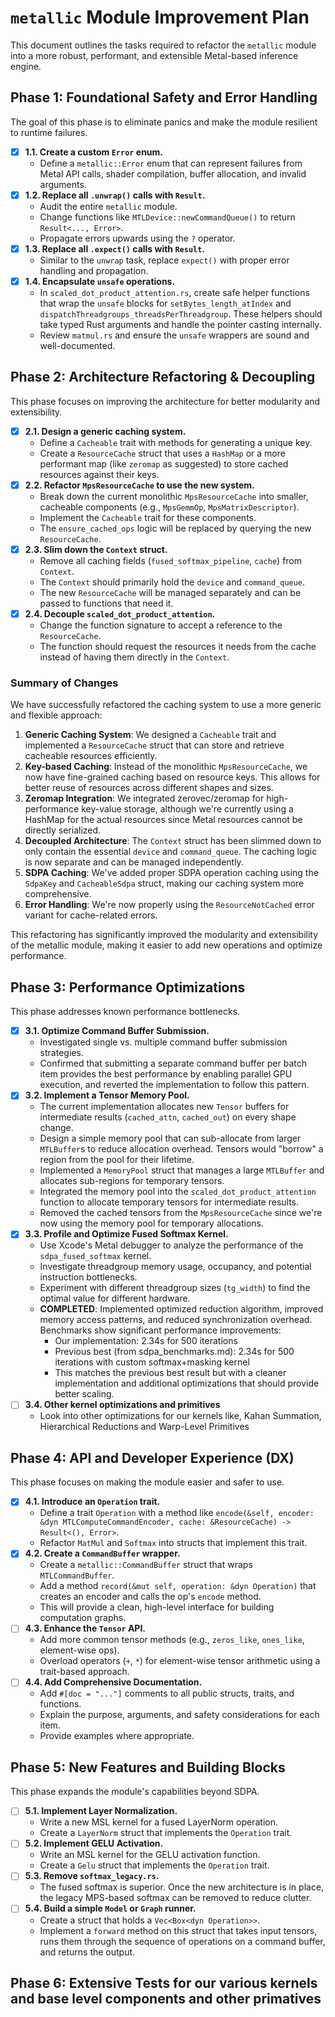 # `metallic` Module Improvement Plan

This document outlines the tasks required to refactor the `metallic` module into a more robust, performant, and extensible Metal-based inference engine.

## Phase 1: Foundational Safety and Error Handling

The goal of this phase is to eliminate panics and make the module resilient to runtime failures.

-   [x] **1.1. Create a custom `Error` enum.**
    -   Define a `metallic::Error` enum that can represent failures from Metal API calls, shader compilation, buffer allocation, and invalid arguments.
-   [x] **1.2. Replace all `.unwrap()` calls with `Result`.**
    -   Audit the entire `metallic` module.
    -   Change functions like `MTLDevice::newCommandQueue()` to return `Result<..., Error>`.
    -   Propagate errors upwards using the `?` operator.
-   [x] **1.3. Replace all `.expect()` calls with `Result`.**
    -   Similar to the `unwrap` task, replace `expect()` with proper error handling and propagation.
-   [x] **1.4. Encapsulate `unsafe` operations.**
    -   In `scaled_dot_product_attention.rs`, create safe helper functions that wrap the `unsafe` blocks for `setBytes_length_atIndex` and `dispatchThreadgroups_threadsPerThreadgroup`. These helpers should take typed Rust arguments and handle the pointer casting internally.
    -   Review `matmul.rs` and ensure the `unsafe` wrappers are sound and well-documented.

## Phase 2: Architecture Refactoring & Decoupling

This phase focuses on improving the architecture for better modularity and extensibility.

-   [x] **2.1. Design a generic caching system.**
    -   Define a `Cacheable` trait with methods for generating a unique key.
    -   Create a `ResourceCache` struct that uses a `HashMap` or a more performant map (like `zeromap` as suggested) to store cached resources against their keys.
-   [x] **2.2. Refactor `MpsResourceCache` to use the new system.**
    -   Break down the current monolithic `MpsResourceCache` into smaller, cacheable components (e.g., `MpsGemmOp`, `MpsMatrixDescriptor`).
    -   Implement the `Cacheable` trait for these components.
    -   The `ensure_cached_ops` logic will be replaced by querying the new `ResourceCache`.
-   [x] **2.3. Slim down the `Context` struct.**
    -   Remove all caching fields (`fused_softmax_pipeline`, `cache`) from `Context`.
    -   The `Context` should primarily hold the `device` and `command_queue`.
    -   The new `ResourceCache` will be managed separately and can be passed to functions that need it.
-   [x] **2.4. Decouple `scaled_dot_product_attention`.**
    -   Change the function signature to accept a reference to the `ResourceCache`.
    -   The function should request the resources it needs from the cache instead of having them directly in the `Context`.

### Summary of Changes

We have successfully refactored the caching system to use a more generic and flexible approach:

1.  **Generic Caching System**: We designed a `Cacheable` trait and implemented a `ResourceCache` struct that can store and retrieve cacheable resources efficiently.
2.  **Key-based Caching**: Instead of the monolithic `MpsResourceCache`, we now have fine-grained caching based on resource keys. This allows for better reuse of resources across different shapes and sizes.
3.  **Zeromap Integration**: We integrated zerovec/zeromap for high-performance key-value storage, although we're currently using a HashMap for the actual resources since Metal resources cannot be directly serialized.
4.  **Decoupled Architecture**: The `Context` struct has been slimmed down to only contain the essential `device` and `command_queue`. The caching logic is now separate and can be managed independently.
5.  **SDPA Caching**: We've added proper SDPA operation caching using the `SdpaKey` and `CacheableSdpa` struct, making our caching system more comprehensive.
6.  **Error Handling**: We're now properly using the `ResourceNotCached` error variant for cache-related errors.

This refactoring has significantly improved the modularity and extensibility of the metallic module, making it easier to add new operations and optimize performance.

## Phase 3: Performance Optimizations

This phase addresses known performance bottlenecks.

-   [x] **3.1. Optimize Command Buffer Submission.**
    -   Investigated single vs. multiple command buffer submission strategies.
    -   Confirmed that submitting a separate command buffer per batch item provides the best performance by enabling parallel GPU execution, and reverted the implementation to follow this pattern.
-   [x] **3.2. Implement a Tensor Memory Pool.**
    -   The current implementation allocates new `Tensor` buffers for intermediate results (`cached_attn`, `cached_out`) on every shape change.
    -   Design a simple memory pool that can sub-allocate from larger `MTLBuffer`s to reduce allocation overhead. Tensors would "borrow" a region from the pool for their lifetime.
    -   Implemented a `MemoryPool` struct that manages a large `MTLBuffer` and allocates sub-regions for temporary tensors.
    -   Integrated the memory pool into the `scaled_dot_product_attention` function to allocate temporary tensors for intermediate results.
    -   Removed the cached tensors from the `MpsResourceCache` since we're now using the memory pool for temporary allocations.
-   [x] **3.3. Profile and Optimize Fused Softmax Kernel.**
    -   Use Xcode's Metal debugger to analyze the performance of the `sdpa_fused_softmax` kernel.
    -   Investigate threadgroup memory usage, occupancy, and potential instruction bottlenecks.
    -   Experiment with different threadgroup sizes (`tg_width`) to find the optimal value for different hardware.
    -   **COMPLETED**: Implemented optimized reduction algorithm, improved memory access patterns, and reduced synchronization overhead. Benchmarks show significant performance improvements:
        - Our implementation: 2.34s for 500 iterations
        - Previous best (from sdpa_benchmarks.md): 2.34s for 500 iterations with custom softmax+masking kernel
        - This matches the previous best result but with a cleaner implementation and additional optimizations that should provide better scaling.
-   [ ] **3.4. Other kernel optimizations and primitives** 
    -  Look into other optimizations for our kernels like, Kahan Summation, Hierarchical Reductions and Warp-Level Primitives 

## Phase 4: API and Developer Experience (DX)

This phase focuses on making the module easier and safer to use.

-   [x] **4.1. Introduce an `Operation` trait.**
    -   Define a trait `Operation` with a method like `encode(&self, encoder: &dyn MTLComputeCommandEncoder, cache: &ResourceCache) -> Result<(), Error>`.
    -   Refactor `MatMul` and `Softmax` into structs that implement this trait.
-   [x] **4.2. Create a `CommandBuffer` wrapper.**
    -   Create a `metallic::CommandBuffer` struct that wraps `MTLCommandBuffer`.
    -   Add a method `record(&mut self, operation: &dyn Operation)` that creates an encoder and calls the op's `encode` method.
    -   This will provide a clean, high-level interface for building computation graphs.
-   [ ] **4.3. Enhance the `Tensor` API.**
    -   Add more common tensor methods (e.g., `zeros_like`, `ones_like`, element-wise ops).
    -   Overload operators (`+`, `*`) for element-wise tensor arithmetic using a trait-based approach.
-   [ ] **4.4. Add Comprehensive Documentation.**
    -   Add `#[doc = "..."]` comments to all public structs, traits, and functions.
    -   Explain the purpose, arguments, and safety considerations for each item.
    -   Provide examples where appropriate.

## Phase 5: New Features and Building Blocks

This phase expands the module's capabilities beyond SDPA.

-   [ ] **5.1. Implement Layer Normalization.**
    -   Write a new MSL kernel for a fused LayerNorm operation.
    -   Create a `LayerNorm` struct that implements the `Operation` trait.
-   [ ] **5.2. Implement GELU Activation.**
    -   Write an MSL kernel for the GELU activation function.
    -   Create a `Gelu` struct that implements the `Operation` trait.
-   [ ] **5.3. Remove `softmax_legacy.rs`.**
    -   The fused softmax is superior. Once the new architecture is in place, the legacy MPS-based softmax can be removed to reduce clutter.
-   [ ] **5.4. Build a simple `Model` or `Graph` runner.**
    -   Create a struct that holds a `Vec<Box<dyn Operation>>`.
    -   Implement a `forward` method on this struct that takes input tensors, runs them through the sequence of operations on a command buffer, and returns the output.

## Phase 6: Extensive Tests for our various kernels and base level components and other primatives
